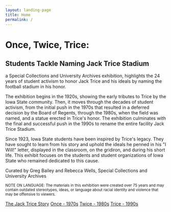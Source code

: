 ```yaml
---
layout: landing-page
title: Home
permalink: /
---
```


# Once, Twice, Trice:

## Students Tackle Naming Jack Trice Stadium

a Special Collections and University Archives exhibition, highlights the 24 years of student activism to honor Jack Trice and his ideals by naming the football stadium in his honor.

The exhibition begins in the 1920s, showing the early tributes to Trice by the Iowa State community. Then, it moves through the decades of student activism, from the initial push in the 1970s that resulted in a deferred decision by the Board of Regents, through the 1980s, when the field was named, and a statue erected in Trice's honor. The exhibition culminates with the final and successful push in the 1990s to rename the entire facility Jack Trice Stadium.

Since 1923, Iowa State students have been inspired by Trice's legacy. They have sought to learn from his story and uphold the ideals he penned in his "I Will!" letter, displayed in the classroom, on the gridiron, and during his short life. This exhibit focuses on the students and student organizations of Iowa State who remained dedicated to this cause.

Curated by Greg Bailey and Rebecca Wells, Special Collections and University Archives

<small>NOTE ON LANGUAGE: The materials in this exhibition were created over 75 years and may contain outdated stereotypes, ideas, or language about racial identity and violence that may be offensive to viewers.</small>

<div class="text-center pt-4">
    <div class="btn-group flex-wrap" role="group" aria-label="Basic example">
        <a role="button" class="btn btn-outline-light btn-lg px-5" href="{{ '/thejacktricestory.html' | relative_url }}">The Jack Trice Story</a>
        <a role="button" class="btn btn-outline-light btn-lg px-5" href="{{ '/once.html' | relative_url }}">Once - 1970s</a>
        <a role="button" class="btn btn-outline-light btn-lg px-5" href="{{ '/twice.html' | relative_url }}">Twice - 1980s</a>
        <a role="button" class="btn btn-outline-light btn-lg px-5" href="{{ '/trice.html' | relative_url }}">Trice - 1990s</a>
    </div>
</div>